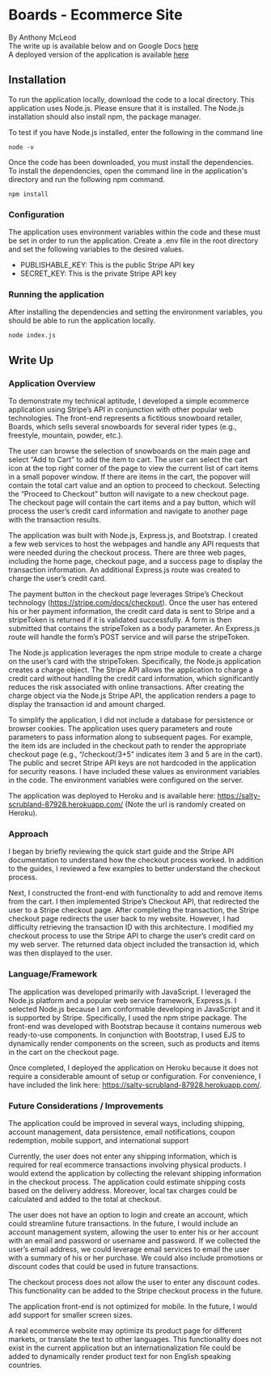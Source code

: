 # Boards - Ecommerce Site

By Anthony McLeod
<br>
The write up is available below and on Google Docs [here](https://docs.google.com/document/d/16Mlt-OLT3XrscHIK0R0QOyE719k6n8JWnm5Jvy-DY5Q/edit?usp=sharing)
<br>
A deployed version of the application is available [here](https://salty-scrubland-87928.herokuapp.com/)

## Installation

To run the application locally, download the code to a local directory. This application uses Node.js. Please ensure that it is installed. The Node.js installation should also install npm, the package manager.

To test if you have Node.js installed, enter the following in the command line

```
node -v
```

Once the code has been downloaded, you must install the dependencies. To install the dependencies, open the command line in the application's directory and run the following npm command.

```
npm install
```

### Configuration

The application uses environment variables within the code and these must be set in order to run the application. Create a .env file in the root directory and set the following variables to the desired values.

* PUBLISHABLE_KEY: This is the public Stripe API key
* SECRET_KEY: This is the private Stripe API key

### Running  the application

After installing the dependencies and setting the environment variables, you should be able to run the application locally.

```
node index.js
```

## Write Up
### Application Overview
To demonstrate my technical aptitude, I developed a simple ecommerce application using Stripe’s API in conjunction with other popular web technologies. The front-end represents a fictitious snowboard retailer, Boards, which sells several snowboards for several rider types (e.g., freestyle, mountain, powder, etc.).

The user can browse the selection of snowboards on the main page and select “Add to Cart” to add the item to cart. The user can select the cart icon at the top right corner of the page to view the current list of cart items in a small popover window. If there are items in the cart, the popover will contain the total cart value and an option to proceed to checkout. Selecting the “Proceed to Checkout” button will navigate to a new checkout page. The checkout page will contain the cart items and a pay button, which will process the user’s credit card information and navigate to another page with the transaction results.

The application was built with Node.js, Express.js, and Bootstrap. I created a few web services to host the webpages and handle any API requests that were needed during the checkout process. There are three web pages, including the home page, checkout page, and a success page to display the transaction information. An additional Express.js route was created to charge the user’s credit card.

The payment button in the checkout page leverages Stripe’s Checkout technology (https://stripe.com/docs/checkout). Once the user has entered his or her payment information, the credit card data is sent to Stripe and a stripeToken is returned if it is validated successfully. A form is then submitted that contains the stripeToken as a body parameter. An Express.js route will handle the form’s POST service and will parse the stripeToken.

The Node.js application leverages the npm stripe module to create a charge on the user’s card with the stripeToken. Specifically, the Node.js application creates a charge object. The Stripe API allows the application to charge a credit card without handling the credit card information, which significantly reduces the risk associated with online transactions. After creating the charge object via the Node.js Stripe API, the application renders a page to display the transaction id and amount charged.

To simplify the application, I did not include a database for persistence or browser cookies. The application uses query parameters and route parameters to pass information along to subsequent pages. For example, the item ids are included in the checkout path to render the appropriate checkout page (e.g., “/checkout/3+5” indicates item 3 and 5 are in the cart).
The public and secret Stripe API keys are not hardcoded in the application for security reasons. I have included these values as environment variables in the code. The environment variables were configured on the server.

The application was deployed to Heroku and is available here: https://salty-scrubland-87928.herokuapp.com/ (Note the url is randomly created on Heroku).
 
### Approach
I began by briefly reviewing the quick start guide and the Stripe API documentation to understand how the checkout process worked. In addition to the guides, I reviewed a few examples to better understand the checkout process.

Next, I constructed the front-end with functionality to add and remove items from the cart. I then implemented Stripe’s Checkout API, that redirected the user to a Stripe checkout page. After completing the transaction, the Stripe checkout page redirects the user back to my website. However, I had difficulty retrieving the transaction ID with this architecture. I modified my checkout process to use the Stripe API to charge the user’s credit card on my web server. The returned data object included the transaction id, which was then displayed to the user.

### Language/Framework
The application was developed primarily with JavaScript. I leveraged the Node.js platform and a popular web service framework, Express.js. I selected Node.js because I am conformable developing in JavaScript and it is supported by Stripe. Specifically, I used the npm stripe package. The front-end was developed with Bootstrap because it contains numerous web ready-to-use components. In conjunction with Bootstrap, I used EJS to dynamically render components on the screen, such as products and items in the cart on the checkout page.

Once completed, I deployed the application on Heroku because it does not require a considerable amount of setup or configuration. For convenience, I have included the link here: https://salty-scrubland-87928.herokuapp.com/.

### Future Considerations / Improvements
The application could be improved in several ways, including shipping, account management, data persistence, email notifications, coupon redemption, mobile support, and international support

Currently, the user does not enter any shipping information, which is required for real ecommerce transactions involving physical products. I would extend the application by collecting the relevant shipping information in the checkout process. The application could estimate shipping costs based on the delivery address. Moreover, local tax charges could be calculated and added to the total at checkout.

The user does not have an option to login and create an account, which could streamline future transactions. In the future, I would include an account management system, allowing the user to enter his or her account with an email and password or username and password.
If we collected the user’s email address, we could leverage email services to email the user with a summary of his or her purchase. We could also include promotions or discount codes that could be used in future transactions.

The checkout process does not allow the user to enter any discount codes. This functionality can be added to the Stripe checkout process in the future.

The application front-end is not optimized for mobile. In the future, I would add support for smaller screen sizes.

A real ecommerce website may optimize its product page for different markets, or translate the text to other languages. This functionality does not exist in the current application but an internationalization file could be added to dynamically render product text for non English speaking countries.
